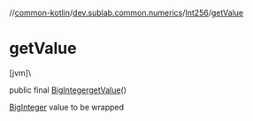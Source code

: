 //[common-kotlin](../../../index.md)/[dev.sublab.common.numerics](../index.md)/[Int256](index.md)/[getValue](get-value.md)

# getValue

[jvm]\

public final [BigInteger](https://docs.oracle.com/javase/8/docs/api/java/math/BigInteger.html)[getValue](get-value.md)()

[BigInteger](https://docs.oracle.com/javase/8/docs/api/java/math/BigInteger.html) value to be wrapped
